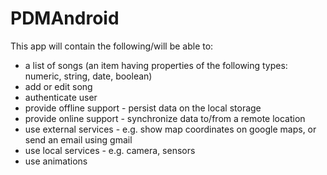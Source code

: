 # PDMAndroid
This app will contain the following/will be able to:
  - a list of songs (an item having properties of the following types: numeric, string, date, boolean)
  - add or edit song
  - authenticate user
  - provide offline support - persist data on the local storage
  - provide online support - synchronize data to/from a remote location
  - use external services - e.g. show map coordinates on google maps, or send an email using gmail
  - use local services - e.g. camera, sensors
  - use animations
